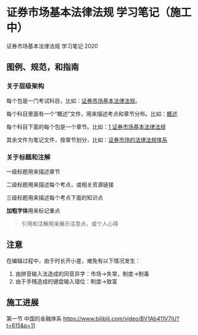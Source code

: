 # 证券市场基本法律法规 学习笔记（施工中）
证券市场基本法律法规 学习笔记 2020

## 图例、规范，和指南
### 关于层级架构
每个包是一门考试科目，比如：[证券市场基本法律法规](证券市场基本法律法规)。

每个科目里面有一个“概述”文件，用来描述考点和章节分布。比如：[概述](证券市场基本法律法规/概述.md)

每个科目下面的每个包是一个章节。比如：[1 证券市场基本法律法规](证券市场基本法律法规/1_证券市场基本法律法规)

其余文件为笔记文件，按章节划分，比如：[证券市场的法律法规体系](证券市场基本法律法规/1_证券市场基本法律法规/证券市场的法律法规体系.md)

### 关于标题和注解
一级标题用来描述章节

二级标题用来描述每个考点，或相关资源链接

三级标题用来描述每个考点下面的知识点

**加粗字体**用来标记重点

>引用和注解用来展示注意点，或个人心得

## 注意
在编辑过程中，由于时长开小差，难免有以下情况发生：

1. 由拼音输入法造成的同音异字：市场->失常，制度->制毒
2. 由于手残造成的键盘输入错位：制度->致富

## 施工进展
第一节 中国的金融体系
https://www.bilibili.com/video/BV1Ab411V7iU?t=615&p=11